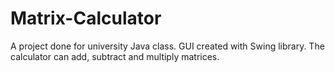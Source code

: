 # Matrix-Calculator
A project done for university Java class.
GUI created with Swing library.
The calculator can add, subtract and multiply matrices.
